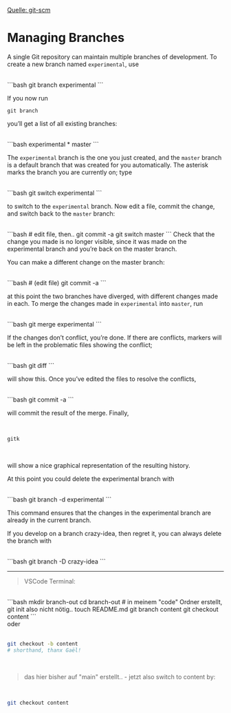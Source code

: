 [Quelle: git-scm](https://git-scm.com/docs/gittutorial#_managing_branches)

# Managing Branches


A single Git repository can maintain multiple branches of development. To create a new branch named `experimental`, use

<br />
```bash
git branch experimental
```

If you now run

`git branch`

you’ll get a list of all existing branches:

<br />
```bash
  experimental
* master
```

The `experimental` branch is the one you just created, and the `master` branch is a default branch that was created for you automatically. The asterisk marks the branch you are currently on; type

<br />
```bash
git switch experimental
```


to switch to the `experimental` branch.
Now edit a file, commit the change, and switch back to the `master` branch:

<br />
```bash
# edit file, then..
git commit -a
git switch master
```
Check that the change you made is no longer visible, since it was made on the experimental branch and you’re back on the master branch.

You can make a different change on the master branch:

<br />
```bash
# (edit file)
git commit -a
```

at this point the two branches have diverged, with different changes made in each. To merge the changes made in `experimental` into `master`, run

<br />
```bash
git merge experimental
```

If the changes don’t conflict, you’re done. If there are conflicts, markers will be left in the problematic files showing the conflict;

<br />
```bash
git diff
```

will show this. Once you’ve edited the files to resolve the conflicts,

<br />
```bash
git commit -a
```

<br />

will commit the result of the merge. Finally,

<br />

```bash
gitk
```

<br />

will show a nice graphical representation of the resulting history.

At this point you could delete the experimental branch with

<br />
```bash
git branch -d experimental
```

<br />

This command ensures that the changes in the experimental branch are already in the current branch.

If you develop on a branch crazy-idea, then regret it, you can always delete the branch with

<br />
```bash
git branch -D crazy-idea
```

<br />

---

> VSCode Terminal:

<br />
```bash
mkdir branch-out
cd branch-out
# in meinem "code" Ordner erstellt, git init also nicht nötig..
touch README.md
git branch content
git checkout content
```

<br /> 
oder 
</br>

<br />

```bash
git checkout -b content
# shorthand, thanx Gaël!
```
</br>

> das hier bisher auf "main" erstellt.. - jetzt also switch to content by:

<br />

```bash
git checkout content
```
</br>
